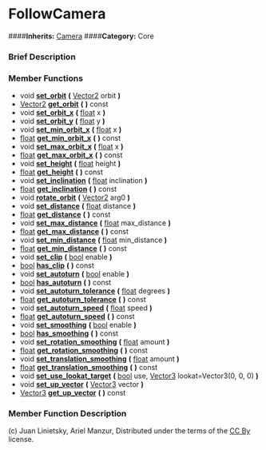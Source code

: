 #  FollowCamera  
####**Inherits:** [Camera](class_camera)
####**Category:** Core

###  Brief Description  


###  Member Functions 
  * void  **[set&#95;orbit](#set_orbit)**  **(** [Vector2](class_vector2) orbit  **)**
  * [Vector2](class_vector2)  **[get&#95;orbit](#get_orbit)**  **(** **)** const
  * void  **[set&#95;orbit&#95;x](#set_orbit_x)**  **(** [float](class_float) x  **)**
  * void  **[set&#95;orbit&#95;y](#set_orbit_y)**  **(** [float](class_float) y  **)**
  * void  **[set&#95;min&#95;orbit&#95;x](#set_min_orbit_x)**  **(** [float](class_float) x  **)**
  * [float](class_float)  **[get&#95;min&#95;orbit&#95;x](#get_min_orbit_x)**  **(** **)** const
  * void  **[set&#95;max&#95;orbit&#95;x](#set_max_orbit_x)**  **(** [float](class_float) x  **)**
  * [float](class_float)  **[get&#95;max&#95;orbit&#95;x](#get_max_orbit_x)**  **(** **)** const
  * void  **[set&#95;height](#set_height)**  **(** [float](class_float) height  **)**
  * [float](class_float)  **[get&#95;height](#get_height)**  **(** **)** const
  * void  **[set&#95;inclination](#set_inclination)**  **(** [float](class_float) inclination  **)**
  * [float](class_float)  **[get&#95;inclination](#get_inclination)**  **(** **)** const
  * void  **[rotate&#95;orbit](#rotate_orbit)**  **(** [Vector2](class_vector2) arg0  **)**
  * void  **[set&#95;distance](#set_distance)**  **(** [float](class_float) distance  **)**
  * [float](class_float)  **[get&#95;distance](#get_distance)**  **(** **)** const
  * void  **[set&#95;max&#95;distance](#set_max_distance)**  **(** [float](class_float) max_distance  **)**
  * [float](class_float)  **[get&#95;max&#95;distance](#get_max_distance)**  **(** **)** const
  * void  **[set&#95;min&#95;distance](#set_min_distance)**  **(** [float](class_float) min_distance  **)**
  * [float](class_float)  **[get&#95;min&#95;distance](#get_min_distance)**  **(** **)** const
  * void  **[set&#95;clip](#set_clip)**  **(** [bool](class_bool) enable  **)**
  * [bool](class_bool)  **[has&#95;clip](#has_clip)**  **(** **)** const
  * void  **[set&#95;autoturn](#set_autoturn)**  **(** [bool](class_bool) enable  **)**
  * [bool](class_bool)  **[has&#95;autoturn](#has_autoturn)**  **(** **)** const
  * void  **[set&#95;autoturn&#95;tolerance](#set_autoturn_tolerance)**  **(** [float](class_float) degrees  **)**
  * [float](class_float)  **[get&#95;autoturn&#95;tolerance](#get_autoturn_tolerance)**  **(** **)** const
  * void  **[set&#95;autoturn&#95;speed](#set_autoturn_speed)**  **(** [float](class_float) speed  **)**
  * [float](class_float)  **[get&#95;autoturn&#95;speed](#get_autoturn_speed)**  **(** **)** const
  * void  **[set&#95;smoothing](#set_smoothing)**  **(** [bool](class_bool) enable  **)**
  * [bool](class_bool)  **[has&#95;smoothing](#has_smoothing)**  **(** **)** const
  * void  **[set&#95;rotation&#95;smoothing](#set_rotation_smoothing)**  **(** [float](class_float) amount  **)**
  * [float](class_float)  **[get&#95;rotation&#95;smoothing](#get_rotation_smoothing)**  **(** **)** const
  * void  **[set&#95;translation&#95;smoothing](#set_translation_smoothing)**  **(** [float](class_float) amount  **)**
  * [float](class_float)  **[get&#95;translation&#95;smoothing](#get_translation_smoothing)**  **(** **)** const
  * void  **[set&#95;use&#95;lookat&#95;target](#set_use_lookat_target)**  **(** [bool](class_bool) use, [Vector3](class_vector3) lookat=Vector3(0, 0, 0)  **)**
  * void  **[set&#95;up&#95;vector](#set_up_vector)**  **(** [Vector3](class_vector3) vector  **)**
  * [Vector3](class_vector3)  **[get&#95;up&#95;vector](#get_up_vector)**  **(** **)** const

###  Member Function Description  


(c) Juan Linietsky, Ariel Manzur, Distributed under the terms of the [CC By](https://creativecommons.org/licenses/by/3.0/legalcode) license.
